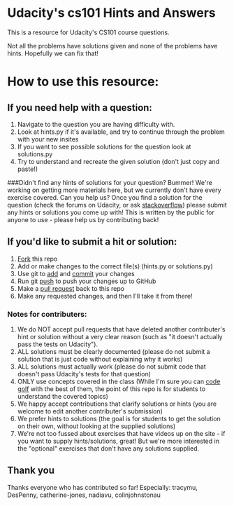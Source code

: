 Udacity's cs101 Hints and Answers
=================================

This is a resource for Udacity's CS101 course questions.

Not all the problems have solutions given and none of the problems have hints. Hopefully we can fix that!

# How to use this resource:

## If you need help with a question:
1. Navigate to the question you are having difficulty with.
2. Look at hints.py if it's available, and try to continue through the problem with your new insites
3. If you want to see possible solutions for the question look at solutions.py
4. Try to understand and recreate the given solution (don't just copy and paste!)

###Didn't find any hints of solutions for your question?
Bummer! We're working on getting more materials here, but we currently don't have every exercise covered. Can you help us? Once you find a solution for the question (check the forums on Udacity, or ask [stackoverflow](http://stackoverflow.com/)) please submit any hints or solutions you come up with! This is written by the public for anyone to use - please help us by contributing back!


## If you'd like to submit a hit or solution:
1. [Fork](https://help.github.com/articles/fork-a-repo) this repo
2. Add or make changes to the correct file(s) (hints.py or solutions.py)
3. Use git to [add](https://www.atlassian.com/git/tutorial/git-basics#!add) and [commit](https://www.atlassian.com/git/tutorial/git-basics#!commit) your changes
4. Run git [push](https://www.atlassian.com/git/tutorial/remote-repositories#!push) to push your changes up to GitHub
5. Make a [pull request](https://help.github.com/articles/using-pull-requests) back to this repo
6. Make any requested changes, and then I'll take it from there!

### Notes for contributers:
1. We do NOT accept pull requests that have deleted another contributer's hint or solution without a very clear reason (such as "it doesn't actually pass the tests on Udacity").
2. ALL solutions must be clearly documented (please do not submit a solution that is just code without explaining why it works)
3. ALL solutions must actually work (please do not submit code that doesn't pass Udacity's tests for that question)
4. ONLY use concepts covered in the class (While I'm sure you can [code golf](http://en.wikipedia.org/wiki/Code_golf) with the best of them, the point of this repo is for students to understand the covered topics)
5. We happy accept contributions that clarify solutions or hints (you are welcome to edit another contributer's submission)
6. We prefer hints to solutions (the goal is for students to get the solution on their own, without looking at the supplied solutions)
7. We're not too fussed about exercises that have videos up on the site - if you want to supply hints/solutions, great! But we're more interested in the "optional" exercises that don't have any solutions supplied.

## Thank you
Thanks everyone who has contributed so far! Especially: tracymu, DesPenny, catherine-jones, nadiavu, colinjohnstonau